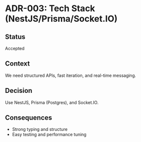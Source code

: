 # ADR-003: Tech Stack (NestJS/Prisma/Socket.IO)

## Status
Accepted

## Context
We need structured APIs, fast iteration, and real-time messaging.

## Decision
Use NestJS, Prisma (Postgres), and Socket.IO.

## Consequences
- Strong typing and structure
- Easy testing and performance tuning

